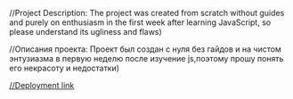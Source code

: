 //Project Description:
The project was created from scratch without guides and purely on enthusiasm in the first week after learning JavaScript, so please understand its ugliness and flaws)

//Описания проекта:
Проект был создан с нуля без гайдов и на чистом энтузиазма в первую неделю после изучение js,поэтому прошу понять его некрасоту и недостатки)

[//Deployment link](https://mraminhasanov.github.io/checkers/)
